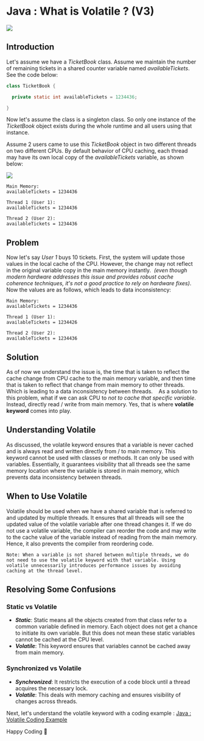 # Java : What is Volatile ? (V3)

![](/images/Screenshot%202025-01-29%20111128.png)

## Introduction

Let's assume we have a *TicketBook* class. Assume we maintain the number of remaining tickets in a shared counter variable named *availableTickets*. See the code below:
```java
class TicketBook {

  private static int availableTickets = 1234436;

}
```

Now let's assume the class is a singleton class. So only one instance of the *TicketBook* object exists during the whole runtime and all users using that instance.

Assume 2 users came to use this *TicketBook* object in two different threads on two different CPUs. By default behavior of CPU caching, each thread may have its own local copy of the *availableTickets* variable, as shown below:

![](/images/AVvXsEhUTOi4ZWo0ljfXnvjnuwBbweCBIn7krEUslTmnIbfGrPwL2FgCQw-LzFUqbfG0Vv24JcbzpoEU4OsRZG4avmqad04uEWX6wx5cVM5K5l-FwlcpDNafTjJsEFFc9ZNh2Kr27dX4b7_8l3nIg8JZ2IXK5b0cxhN1FFdK70lxdGJDSQXAHCTcIqi6AowyjmrO)

```text
Main Memory:
availableTickets = 1234436

Thread 1 (User 1):
availableTickets = 1234436

Thread 2 (User 2):
availableTickets = 1234436
```
## Problem

Now let's say *User 1* buys 10 tickets. First, the system will update those values in the local cache of the CPU. However, the change may not reflect in the original variable copy in the main memory instantly. 
*(even though modern hardware addresses this issue and provides robust cache coherence techniques, it's not a good practice to rely on hardware fixes\)*. Now the values are as follows, which leads to data inconsistency:

```text
Main Memory:
availableTickets = 1234436

Thread 1 (User 1):
availableTickets = 1234426

Thread 2 (User 2):
availableTickets = 1234436
```
## Solution

As of now we understand the issue is, the time that is taken to reflect the cache change from CPU cache to the main memory variable, and then time that is taken to reflect that change from main memory to other threads. Which is leading to a data inconsistency between threads.
  
As a solution to this problem, what if we can ask CPU to *not to cache that specific variable*. Instead, directly read / write from main memory. Yes, that is where **volatile keyword** comes into play. 

## Understanding Volatile

As discussed, the volatile keyword ensures that a variable is never cached and is always read and written directly from / to main memory. This keyword cannot be used with classes or methods. It can only be used with variables.
Essentially, it guarantees visibility that all threads see the same memory location where the variable is stored in main memory, which prevents data inconsistency between threads.

## When to Use Volatile

Volatile should be used when we have a shared variable that is referred to and updated by multiple threads. It ensures that all threads will see the updated value of the volatile variable after one thread changes it.
If we do not use a volatile variable, the compiler can reorder the code and may write to the cache value of the variable instead of reading from the main memory. Hence, it also prevents the compiler from reordering code.

```text
Note: When a variable is not shared between multiple threads, we do not need to use the volatile keyword with that variable. Using volatile unnecessarily introduces performance issues by avoiding caching at the thread level.
```

## Resolving Some Confusions

### Static vs Volatile

- ***Static***: Static means all the objects created from that class refer to a common variable defined in memory. Each object does not get a chance to initiate its own variable. But this does not mean these static variables cannot be cached at the CPU level.
- ***Volatile***: This keyword ensures that variables cannot be cached away from main memory.

### Synchronized vs Volatile

- ***Synchronized***: It restricts the execution of a code block until a thread acquires the necessary lock.
- ***Volatile***: This deals with memory caching and ensures visibility of changes across threads.

Next, let's understand the volatile keyword with a coding example : [Java : Volatile Coding Example](/docs/java/volatile/coding-example/)

Happy Coding 🙌
